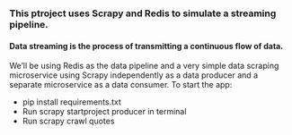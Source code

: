 ### This ptroject uses Scrapy and Redis to simulate a streaming pipeline.
#### Data streaming is the process of transmitting a continuous flow of data.

We’ll be using Redis as the data pipeline and a very simple data scraping microservice using Scrapy independently as a data producer and a separate microservice as a data consumer.
To start the app:
- pip install requirements.txt
- Run  scrapy startproject producer in terminal
- Run scrapy crawl quotes
